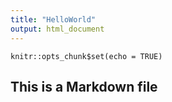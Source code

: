 ```yaml
---
title: "HelloWorld"
output: html_document
---
```


```{r setup, include=FALSE}
knitr::opts_chunk$set(echo = TRUE)
```

## This is a Markdown file 

